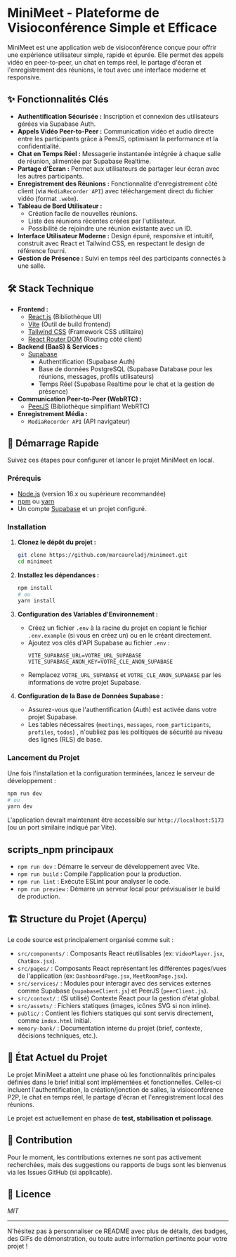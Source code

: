 # MiniMeet - Plateforme de Visioconférence Simple et Efficace

MiniMeet est une application web de visioconférence conçue pour offrir une expérience utilisateur simple, rapide et épurée. Elle permet des appels vidéo en peer-to-peer, un chat en temps réel, le partage d'écran et l'enregistrement des réunions, le tout avec une interface moderne et responsive.

## ✨ Fonctionnalités Clés

*   **Authentification Sécurisée :** Inscription et connexion des utilisateurs gérées via Supabase Auth.
*   **Appels Vidéo Peer-to-Peer :** Communication vidéo et audio directe entre les participants grâce à PeerJS, optimisant la performance et la confidentialité.
*   **Chat en Temps Réel :** Messagerie instantanée intégrée à chaque salle de réunion, alimentée par Supabase Realtime.
*   **Partage d'Écran :** Permet aux utilisateurs de partager leur écran avec les autres participants.
*   **Enregistrement des Réunions :** Fonctionnalité d'enregistrement côté client (via `MediaRecorder API`) avec téléchargement direct du fichier vidéo (format `.webm`).
*   **Tableau de Bord Utilisateur :**
    *   Création facile de nouvelles réunions.
    *   Liste des réunions récentes créées par l'utilisateur.
    *   Possibilité de rejoindre une réunion existante avec un ID.
*   **Interface Utilisateur Moderne :** Design épuré, responsive et intuitif, construit avec React et Tailwind CSS, en respectant le design de référence fourni.
*   **Gestion de Présence :** Suivi en temps réel des participants connectés à une salle.

## 🛠️ Stack Technique

*   **Frontend :**
    *   [React.js](https://reactjs.org/) (Bibliothèque UI)
    *   [Vite](https://vitejs.dev/) (Outil de build frontend)
    *   [Tailwind CSS](https://tailwindcss.com/) (Framework CSS utilitaire)
    *   [React Router DOM](https://reactrouter.com/) (Routing côté client)
*   **Backend (BaaS) & Services :**
    *   [Supabase](https://supabase.io/)
        *   Authentification (Supabase Auth)
        *   Base de données PostgreSQL (Supabase Database pour les réunions, messages, profils utilisateurs)
        *   Temps Réel (Supabase Realtime pour le chat et la gestion de présence)
*   **Communication Peer-to-Peer (WebRTC) :**
    *   [PeerJS](https://peerjs.com/) (Bibliothèque simplifiant WebRTC)
*   **Enregistrement Média :**
    *   `MediaRecorder API` (API navigateur)

## 🚀 Démarrage Rapide

Suivez ces étapes pour configurer et lancer le projet MiniMeet en local.

### Prérequis

*   [Node.js](https://nodejs.org/) (version 16.x ou supérieure recommandée)
*   [npm](https://www.npmjs.com/) ou [yarn](https://yarnpkg.com/)
*   Un compte [Supabase](https://supabase.io/) et un projet configuré.

### Installation

1.  **Clonez le dépôt du projet :**
    ```bash
    git clone https://github.com/marcaureladj/minimeet.git
    cd minimeet 
    ```
   

2.  **Installez les dépendances :**
    ```bash
    npm install
    # ou
    yarn install
    ```

3.  **Configuration des Variables d'Environnement :**
    *   Créez un fichier `.env` à la racine du projet en copiant le fichier `.env.example` (si vous en créez un) ou en le créant directement.
    *   Ajoutez vos clés d'API Supabase au fichier `.env` :
        ```env
        VITE_SUPABASE_URL=VOTRE_URL_SUPABASE
        VITE_SUPABASE_ANON_KEY=VOTRE_CLE_ANON_SUPABASE
        ```
    *   Remplacez `VOTRE_URL_SUPABASE` et `VOTRE_CLE_ANON_SUPABASE` par les informations de votre projet Supabase.

4.  **Configuration de la Base de Données Supabase :**
    *   Assurez-vous que l'authentification (Auth) est activée dans votre projet Supabase.
    *   Les tables nécessaires (`meetings`, `messages`, `room_participants`, `profiles`, `todos`) , n'oubliez pas les politiques de sécurité au niveau des lignes (RLS) de base.

### Lancement du Projet

Une fois l'installation et la configuration terminées, lancez le serveur de développement :

```bash
npm run dev
# ou
yarn dev
```

L'application devrait maintenant être accessible sur `http://localhost:5173` (ou un port similaire indiqué par Vite).

## scripts_npm principaux

*   `npm run dev` : Démarre le serveur de développement avec Vite.
*   `npm run build` : Compile l'application pour la production.
*   `npm run lint` : Exécute ESLint pour analyser le code.
*   `npm run preview` : Démarre un serveur local pour prévisualiser le build de production.

## 🏗️ Structure du Projet (Aperçu)

Le code source est principalement organisé comme suit :

*   `src/components/` : Composants React réutilisables (ex: `VideoPlayer.jsx`, `ChatBox.jsx`).
*   `src/pages/` : Composants React représentant les différentes pages/vues de l'application (ex: `DashboardPage.jsx`, `MeetRoomPage.jsx`).
*   `src/services/` : Modules pour interagir avec des services externes comme Supabase (`supabaseClient.js`) et PeerJS (`peerClient.js`).
*   `src/context/` : (Si utilisé) Contexte React pour la gestion d'état global.
*   `src/assets/` : Fichiers statiques (images, icônes SVG si non inline).
*   `public/` : Contient les fichiers statiques qui sont servis directement, comme `index.html` initial.
*   `memory-bank/` : Documentation interne du projet (brief, contexte, décisions techniques, etc.).

## 🎯 État Actuel du Projet

Le projet MiniMeet a atteint une phase où les fonctionnalités principales définies dans le brief initial sont implémentées et fonctionnelles. Celles-ci incluent l'authentification, la création/jonction de salles, la visioconférence P2P, le chat en temps réel, le partage d'écran et l'enregistrement local des réunions.

Le projet est actuellement en phase de **test, stabilisation et polissage**.

## 🤝 Contribution

Pour le moment, les contributions externes ne sont pas activement recherchées, mais des suggestions ou rapports de bugs sont les bienvenus via les Issues GitHub (si applicable).

## 📄 Licence

*MIT*

---

N'hésitez pas à personnaliser ce README avec plus de détails, des badges, des GIFs de démonstration, ou toute autre information pertinente pour votre projet !
